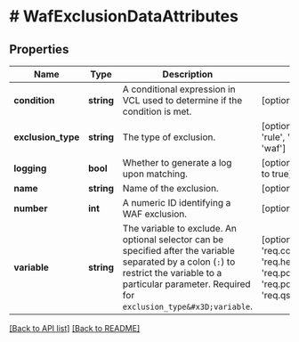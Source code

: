 # # WafExclusionDataAttributes

## Properties

Name | Type | Description | Notes
------------ | ------------- | ------------- | -------------
**condition** | **string** | A conditional expression in VCL used to determine if the condition is met. | [optional] 
**exclusion_type** | **string** | The type of exclusion. | [optional]  [one of: 'rule', 'variable', 'waf']
**logging** | **bool** | Whether to generate a log upon matching. | [optional]  [defaults to true]
**name** | **string** | Name of the exclusion. | [optional] 
**number** | **int** | A numeric ID identifying a WAF exclusion. | [optional] 
**variable** | **string** | The variable to exclude. An optional selector can be specified after the variable separated by a colon (`:`) to restrict the variable to a particular parameter. Required for `exclusion_type&#x3D;variable`. | [optional]  [one of: 'req.cookies', 'req.headers', 'req.post', 'req.post_filename', 'req.qs', 'null']


[[Back to API list]](../../README.md#endpoints) [[Back to README]](../../README.md)
